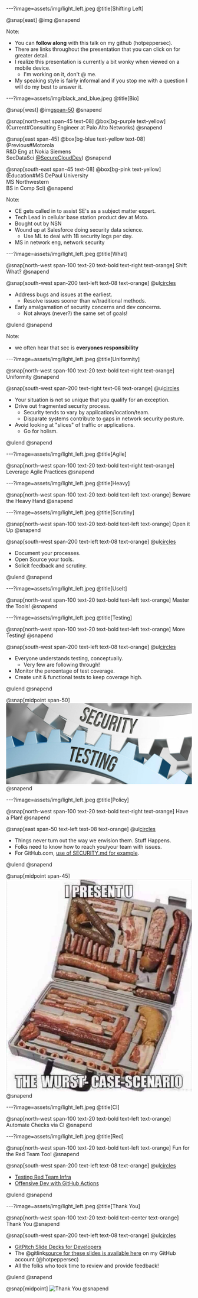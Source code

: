 ---?image=assets/img/light_left.jpeg
@title[Shifting Left]

@snap[east]
@img[](assets/img/title.png)
@snapend

Note:

- You can **follow along** with this talk on my github (hotpeppersec).
- There are links throughout the presentation that you can click on for greater detail.
- I realize this presentation is currently a bit wonky when viewed on a mobile device.
  - I'm working on it, don't @ me.
- My speaking style is fairly informal and if you stop me with a question I will do my best to answer it.

---?image=assets/img/black_and_blue.jpeg
@title[Bio]

@snap[west]
@img[span-50](assets/img/us.jpg)
@snapend

@snap[north-east span-45 text-08]
@box[bg-purple text-yellow](Current#Consulting Engineer at Palo Alto Networks)
@snapend

@snap[east span-45]
@box[bg-blue text-yellow text-08](Previous#Motorola<br>R&D Eng at Nokia Siemens<br>SecDataSci [@SecureCloudDev](https://twitter.com/SecureCloudDev))
@snapend

@snap[south-east span-45 text-08]
@box[bg-pink text-yellow](Education#MS DePaul University<br>MS Northwestern<br>BS in Comp Sci)
@snapend

Note:

- CE gets called in to assist SE's as a subject matter expert.
- Tech Lead in cellular base station product dev at Moto.
- Bought out by NSN
- Wound up at Salesforce doing security data science.
  - Use ML to deal with 1B security logs per day.
- MS in network eng, network security

---?image=assets/img/light_left.jpeg
@title[What]

@snap[north-west span-100 text-20 text-bold text-right text-orange]
Shift What?
@snapend

@snap[south-west span-200 text-left text-08 text-orange]
@ul[circles](true)

- Address bugs and issues at the earliest.
  - Resolve issues sooner than w/traditional methods.
- Early amalgamation of security concerns and dev concerns.
  - Not always (never?) the same set of goals!

@ulend
@snapend

Note:

- we often hear that sec is **everyones responsibility**

---?image=assets/img/light_left.jpeg
@title[Uniformity]

@snap[north-west span-100 text-20 text-bold text-right text-orange]
Uniformity
@snapend

@snap[south-west span-200 text-right text-08 text-orange]
@ul[circles](false)

- Your situation is not so unique that you qualify for an exception.
- Drive out fragmented security process.
  - Security tends to vary by application/location/team.
  - Disparate systems contribute to gaps in network security posture.
- Avoid looking at "slices" of traffic or applications.
  - Go for holism.

@ulend
@snapend

---?image=assets/img/light_left.jpeg
@title[Agile]

@snap[north-west span-100 text-20 text-bold text-right text-orange]
Leverage Agile Practices
@snapend

---?image=assets/img/light_left.jpeg
@title[Heavy]

@snap[north-west span-100 text-20 text-bold text-left text-orange]
Beware the Heavy Hand
@snapend

---?image=assets/img/light_left.jpeg
@title[Scrutiny]

@snap[north-west span-100 text-20 text-bold text-left text-orange]
Open it Up
@snapend

@snap[south-west span-200 text-left text-08 text-orange]
@ul[circles](false)

- Document your processes.
- Open Source your tools.
- Solicit feedback and scrutiny.

@ulend
@snapend

---?image=assets/img/light_left.jpeg
@title[UseIt]

@snap[north-west span-100 text-20 text-bold text-left text-orange]
Master the Tools!
@snapend

---?image=assets/img/light_left.jpeg
@title[Testing]

@snap[north-west span-100 text-20 text-bold text-left text-orange]
More Testing!
@snapend

@snap[south-west span-200 text-left text-08 text-orange]
@ul[circles](false)

- Everyone understands testing, conceptually.
  - Very few are following through!
- Monitor the percentage of test coverage.
- Create unit & functional tests to keep coverage high.

@ulend
@snapend

@snap[midpoint span-50]
![us](assets/img/sec-test.jpg)
@snapend

---?image=assets/img/light_left.jpeg
@title[Policy]

@snap[north-west span-100 text-20 text-bold text-right text-orange]
Have a Plan!
@snapend

@snap[east span-50 text-left text-08 text-orange]
@ul[circles](false)

- Things never turn out the way we envision them. Stuff Happens.
- Folks need to know how to reach you/your team with issues.
- For GitHub.com, [use of SECURITY.md for example](https://github.com/hotpeppersec/shifting_left/security/policy).

@ulend
@snapend

@snap[midpoint span-45]
![wurst](assets/img/wurst.jpeg)
@snapend

---?image=assets/img/light_left.jpeg
@title[CI]

@snap[north-west span-100 text-20 text-bold text-left text-orange]
Automate Checks via CI
@snapend

---?image=assets/img/light_left.jpeg
@title[Red]

@snap[north-west span-100 text-20 text-bold text-left text-orange]
Fun for the Red Team Too!
@snapend

@snap[south-west span-200 text-left text-08 text-orange]
@ul[circles](false)

- [Testing Red Team Infra](https://blog.xpnsec.com/testing-redteam-infra/)
- [Offensive Dev with GitHub Actions](https://www.mdsec.co.uk/2020/03/offensive-development-with-github-actions/)

@ulend
@snapend

---?image=assets/img/light_left.jpeg
@title[Thank You]

@snap[north-west span-100 text-20 text-bold text-center text-orange]
Thank You
@snapend

@snap[south-west span-200 text-left text-08 text-orange]
@ul[circles](false)

- [GitPitch Slide Decks for Developers](https://gitpitch.com/pricing)
- The @gitlink[source for these slides is available here](shifting_left) on my GitHub account (@hotpeppersec)
- All the folks who took time to review and provide feedback!

@ulend
@snapend

@snap[midpoint]
![Thank You](https://media.giphy.com/media/3oKIPfFs4hPHemcU6I/giphy.gif)
@snapend
